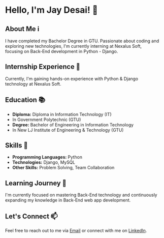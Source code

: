 # Hello, I'm Jay Desai! :wave:
## About Me :information_source:
I have completed my Bachelor Degree in GTU. Passionate about coding and exploring new technologies, I'm currently interning at Nexalus Soft, focusing on Back-End development in Python - Django.
## Internship Experience :briefcase:
Currently, I'm gaining hands-on experience with Python & Django technology at Nexalus Soft.
## Education :books:
- **Diploma:** Diploma in Information Technology (IT)
- In Government Polytechnic (GTU)
- **Degree:** Bachelor of Engineering in Information Technology
- In New LJ Institute of Engineering & Technology (GTU) 
## Skills :rocket:
- **Programming Languages:** Python
- **Technologies:** Django, MySQL
- **Other Skills:** Problem Solving, Team Collaboration
## Learning Journey :seedling:
I'm currently focused on mastering Back-End technology and continuously expanding my knowledge in Back-End web app development.
## Let's Connect :mailbox:
Feel free to reach out to me via [Email](mailto:jaydesai2304@gmail.com) or connect with me on [LinkedIn](https://www.linkedin.com/in/jay-desai2304).
